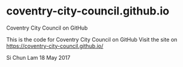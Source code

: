 # coventry-city-council.github.io
Coventry City Council on GitHub

This is the code for Coventry City Council on GitHub
Visit the site on https://coventry-city-council.github.io/

Si Chun Lam
18 May 2017
